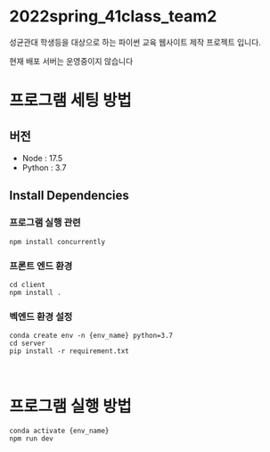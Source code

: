 # 2022spring_41class_team2

성균관대 학생등을 대상으로 하는 파이썬 교육 웹사이트 제작 프로젝트 입니다.

현재 배포 서버는 운영중이지 않습니다
<!-- http://ec2-3-34-43-169.ap-northeast-2.compute.amazonaws.com/ -->

# 프로그램 세팅 방법

## 버전
- Node : 17.5
- Python : 3.7

## Install Dependencies

### 프로그램 실행 관련
```shell
npm install concurrently
```
### 프론트 엔드 환경
```shell
cd client
npm install .
```
### 벡엔드 환경 설정
```shell
conda create env -n {env_name} python=3.7
cd server
pip install -r requirement.txt
```
<br>

# 프로그램 실행 방법
```shell
conda activate {env_name}
npm run dev
```
